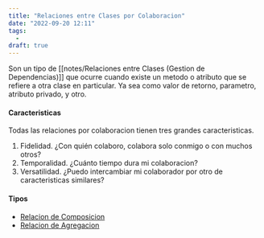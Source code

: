 ```yaml
---
title: "Relaciones entre Clases por Colaboracion"
date: "2022-09-20 12:11"
tags: 
  - 
draft: true
---
```

Son un tipo de [[notes/Relaciones entre Clases (Gestion de Dependencias)]] que ocurre cuando existe un metodo o atributo que se refiere a otra clase en particular. Ya sea como valor de retorno, parametro, atributo privado, y otro.

#### Caracteristicas
Todas las relaciones por colaboracion tienen tres grandes caracteristicas.
1. Fidelidad. ¿Con quién colaboro, colabora solo conmigo o con muchos otros?
2. Temporalidad. ¿Cuánto tiempo dura mi colaboracion?
3. Versatilidad. ¿Puedo intercambiar mi colaborador por otro de caracteristicas similares?

#### Tipos
- [Relacion de Composicion](notes/Relacion%20de%20Composicion.md)
- [Relacion de Agregacion](notes/Relacion%20de%20Agregacion.md)